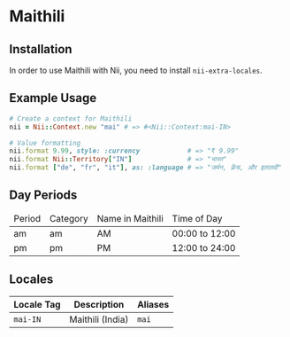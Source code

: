 <!-- This file has been generated. Source: src/docs/languages/_template.md.erb -->

# Maithili

## Installation

In order to use Maithili with Nii, you need to install `nii-extra-locales`.

## Example Usage

``` ruby
# Create a context for Maithili
nii = Nii::Context.new "mai" # => #<Nii::Context:mai-IN>

# Value formatting
nii.format 9.99, style: :currency            # => "₹ 9.99"
nii.format Nii::Territory["IN"]              # => "भारत"
nii.format ["de", "fr", "it"], as: :language # => "जर्मन, फ़्रेंच, और इतालवी"
```

## Day Periods


<table>
  <thead>
    <tr>
      <td>Period</td>
      <td>Category</td>
      <td>Name in Maithili</td>
      <td>Time of Day</td>
    </tr>
  </thead>
  <tbody>
    <tr>
      <td>am</td>
      <td>am</td>
      <td>AM</td>
      <td>00:00 to 12:00</td>
    </tr>
    <tr>
      <td>pm</td>
      <td>pm</td>
      <td>PM</td>
      <td>12:00 to 24:00</td>
    </tr>
  </tbody>
</table>



## Locales

<table>
  <thead>
    <tr>
      <th>Locale Tag</th>
      <th>Description</th>
      <th>Aliases</th>
    </tr>
  </thead>
  <tbody>
    <tr>
      <td><code>mai-IN</code></td>
      <td>Maithili (India)</td>
      <td><code>mai</code></td>
    </tr>
  </tbody>
</table>

